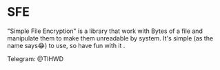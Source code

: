 # SFE
"Simple File Encryption" is a library that work with Bytes of a file and manipulate them to make them unreadable by system.
It's simple (as the name says:joy:) to use, so have fun with it .

Telegram: @TIHWD
